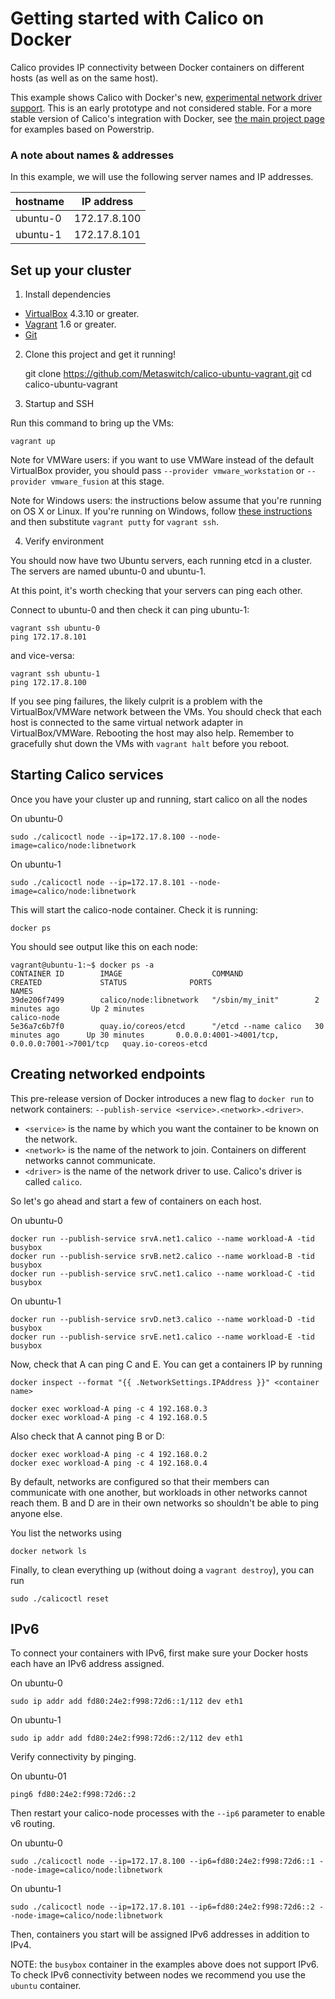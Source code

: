 # Getting started with Calico on Docker

Calico provides IP connectivity between Docker containers on different hosts (as well as on the same host).

This example shows Calico with Docker's new, [experimental network driver support](https://github.com/docker/libnetwork).  This is an early prototype and not considered stable.  For a more stable version of Calico's integration with Docker, see [the main project page](https://github.com/Metaswitch/calico-docker) for examples based on Powerstrip.

### A note about names & addresses
In this example, we will use the following server names and IP addresses.

| hostname   | IP address   |
|------------|--------------|
| ubuntu-0  | 172.17.8.100 |
| ubuntu-1  | 172.17.8.101 |

## Set up your cluster

1) Install dependencies

* [VirtualBox][virtualbox] 4.3.10 or greater.
* [Vagrant][vagrant] 1.6 or greater.
* [Git][git]

2) Clone this project and get it running!

    git clone https://github.com/Metaswitch/calico-ubuntu-vagrant.git
    cd calico-ubuntu-vagrant

3) Startup and SSH

Run this command to bring up the VMs:

    vagrant up
    
Note for VMWare users: if you want to use VMWare instead of the default VirtualBox provider, you should pass `--provider vmware_workstation` or `--provider vmware_fusion` at this stage.

Note for Windows users: the instructions below assume that you're running on OS X or Linux.  If you're running on Windows, follow [these instructions](https://github.com/nickryand/vagrant-multi-putty) and then substitute `vagrant putty` for `vagrant ssh`.

4) Verify environment

You should now have two Ubuntu servers, each running etcd in a cluster. The servers are named ubuntu-0 and ubuntu-1.

At this point, it's worth checking that your servers can ping each other.

Connect to ubuntu-0 and then check it can ping ubuntu-1:

    vagrant ssh ubuntu-0
    ping 172.17.8.101

and vice-versa:

    vagrant ssh ubuntu-1
    ping 172.17.8.100

If you see ping failures, the likely culprit is a problem with the VirtualBox/VMWare network between the VMs.  You should check that each host is connected to the same virtual network adapter in VirtualBox/VMWare.  Rebooting the host may also help.  Remember to gracefully shut down the VMs with `vagrant halt` before you reboot.

## Starting Calico services<a id="calico-services"></a>

Once you have your cluster up and running, start calico on all the nodes

On ubuntu-0

    sudo ./calicoctl node --ip=172.17.8.100 --node-image=calico/node:libnetwork

On ubuntu-1

    sudo ./calicoctl node --ip=172.17.8.101 --node-image=calico/node:libnetwork

This will start the calico-node container. Check it is running:

    docker ps

You should see output like this on each node:

    vagrant@ubuntu-1:~$ docker ps -a
    CONTAINER ID        IMAGE                    COMMAND                CREATED             STATUS              PORTS                                            NAMES
    39de206f7499        calico/node:libnetwork   "/sbin/my_init"        2 minutes ago       Up 2 minutes                                                         calico-node
    5e36a7c6b7f0        quay.io/coreos/etcd      "/etcd --name calico   30 minutes ago      Up 30 minutes       0.0.0.0:4001->4001/tcp, 0.0.0.0:7001->7001/tcp   quay.io-coreos-etcd

## Creating networked endpoints

This pre-release version of Docker introduces a new flag to `docker run` to network containers:  `--publish-service <service>.<network>.<driver>`.

 * `<service>` is the name by which you want the container to be known on the network.
 * `<network>` is the name of the network to join.  Containers on different networks cannot communicate.
 * `<driver>` is the name of the network driver to use.  Calico's driver is called `calico`.

So let's go ahead and start a few of containers on each host.

On ubuntu-0

    docker run --publish-service srvA.net1.calico --name workload-A -tid busybox
    docker run --publish-service srvB.net2.calico --name workload-B -tid busybox
    docker run --publish-service srvC.net1.calico --name workload-C -tid busybox

On ubuntu-1

    docker run --publish-service srvD.net3.calico --name workload-D -tid busybox
    docker run --publish-service srvE.net1.calico --name workload-E -tid busybox

Now, check that A can ping C and E. You can get a containers IP by running

    docker inspect --format "{{ .NetworkSettings.IPAddress }}" <container name>

    docker exec workload-A ping -c 4 192.168.0.3
    docker exec workload-A ping -c 4 192.168.0.5

Also check that A cannot ping B or D:

    docker exec workload-A ping -c 4 192.168.0.2
    docker exec workload-A ping -c 4 192.168.0.4

By default, networks are configured so that their members can communicate with one another, but workloads in other networks cannot reach them.  B and D are in their own networks so shouldn't be able to ping anyone else.

You list the networks using

    docker network ls

Finally, to clean everything up (without doing a `vagrant destroy`), you can run

    sudo ./calicoctl reset


## IPv6
To connect your containers with IPv6, first make sure your Docker hosts each have an IPv6 address assigned.

On ubuntu-0

    sudo ip addr add fd80:24e2:f998:72d6::1/112 dev eth1

On ubuntu-1

    sudo ip addr add fd80:24e2:f998:72d6::2/112 dev eth1

Verify connectivity by pinging.

On ubuntu-01

    ping6 fd80:24e2:f998:72d6::2

Then restart your calico-node processes with the `--ip6` parameter to enable v6 routing.

On ubuntu-0

    sudo ./calicoctl node --ip=172.17.8.100 --ip6=fd80:24e2:f998:72d6::1 --node-image=calico/node:libnetwork

On ubuntu-1

    sudo ./calicoctl node --ip=172.17.8.101 --ip6=fd80:24e2:f998:72d6::2 --node-image=calico/node:libnetwork

Then, containers you start will be assigned IPv6 addresses in addition to IPv4.

NOTE: the `busybox` container in the examples above does not support IPv6.  To check IPv6 connectivity between nodes we recommend you use the `ubuntu` container.

[calico-ubuntu-vagrant]: https://github.com/Metaswitch/calico-ubuntu-vagrant-example
[virtualbox]: https://www.virtualbox.org/
[vagrant]: https://www.vagrantup.com/downloads.html
[using-calico]: https://github.com/Metaswitch/calico-docker/blob/master/docs/GettingStarted.md
[git]: http://git-scm.com/
